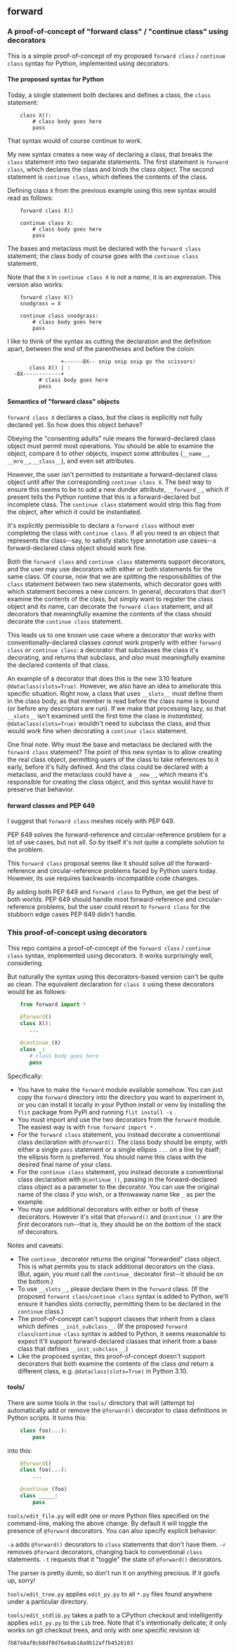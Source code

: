 ## forward

### A proof-of-concept of "forward class" / "continue class" using decorators

This is a simple proof-of-concept of my proposed `forward class` / `continue class`
syntax for Python, implemented using decorators.

#### The proposed syntax for Python

Today, a single statement both declares and defines a class, the `class` statement:

```
    class X():
        # class body goes here
        pass
```

That syntax would of course continue to work.

My new syntax creates a new way of declaring a class, that breaks the `class`
statement into two separate statements.
The first statement is `forward class`, which declares the class and binds
the class object.
The second statement is `continue class`, which defines the contents
of the class.

Defining class `X` from the previous example using this new syntax would read
as follows:

```
    forward class X()

    continue class X:
        # class body goes here
        pass
```

The bases and metaclass must be declared with the `forward class` statement;
the class body of course goes with the `continue class` statement.

Note that the `X` in `continue class X` is not a *name*, it is
an *expression*.  This version also works:

```
    forward class X()
    snodgrass = X

    continue class snodgrass:
        # class body goes here
        pass
```

I like to think of the syntax as cutting the declaration and the definition
apart, between the end of the parentheses and before the colon:

```
                 +------8X-- snip snip snip go the scissors!
       class X() | :
  -8X------------+
          # class body goes here
          pass
```

#### Semantics of "forward class" objects

`forward class X` declares a class, but the class is explicitly
not fully declared yet.  So how does this object behave?

Obeying the "consenting adults" rule means the forward-declared
class object must permit most operations.  You should be able to
examine the object, compare it to other objects, inspect some
attributes (`__name__`, `__mro__`, `__class__`), and even set
attributes.

However, the user isn't permitted to instantiate a forward-declared
class object until after the corresponding `continue class X`.
The best way to ensure this seems to be to add a new dunder
attribute, `__forward__`, which if present tells the Python
runtime that this is a forward-declared but incomplete class.
The `continue class` statement would strip this flag from the
object, after which it could be instantiated.

It's explicitly permissible to declare a `forward class` without
ever completing the class with `continue class`.  If all you
need is an object that represents the class--say, to satisfy
static type annotation use cases--a forward-declared class object
should work fine.

Both the `forward class` and `continue class` statements
support decorators, and the user may use decorators with either
or both statements for the same class.  Of course, now that we
are splitting the responsibilities of the `class` statement
between two new statements, which decorator goes with which
statement becomes a new concern.  In general, decorators that
don't examine the contents of the class, but simply want to
register the class object and its name, can decorate the
`forward class` statement, and all decorators that meaningfully
examine the contents of the class should decorate the
`continue class` statement.

This leads us to one known use case where a decorator that
works with conventionally-declared classes *cannot* work properly
with either `forward class` *or* `continue class`: a decorator
that subclasses the class it's decorating, and returns that
subclass, and *also* must meaningfully examine the declared
contents of that class.

An example of a decorator that does
this is the new 3.10 feature `@dataclass(slots=True)`.
However, we also have an idea to ameliorate this specific
situation.  Right now, a class that uses `__slots__` must define
them in the class body, as that member is read before the class
name is bound (or before any descriptors are run).  If we make
that processing lazy, so that `__slots__` isn't examined until the
first time the class is *instantiated,* `@dataclass(slots=True)`
wouldn't need to subclass the class, and thus would work fine when
decorating a `continue class` statement.

One final note.  Why must the base and metaclass be declared
with the `forward class` statement?  The point of this new
syntax is to allow creating the real class object, permitting
users of the class to take references to it early, before it's
fully defined.  And the class could be declared with a
metaclass, and the metaclass could have a `__new__`, which
means it's responsible for creating the class object, and
this syntax would have to preserve that behavior.

#### forward classes and PEP 649

I suggest that `forward class` meshes nicely with PEP 649.

PEP 649 solves the forward-reference and circular-reference
problem for a lot of use cases, but not all.  So by itself
it's not quite a complete solution to the problem.

This `forward class` proposal seems like it should solve *all*
the forward-reference and circular-reference problems faced
by Python users today.  However, its use requires
backwards-incompatible code changes.

By adding both PEP 649 and `forward class` to Python, we
get the best of both worlds.  PEP 649 should handle most
forward-reference and circular-reference problems, but the
user could resort to `forward class` for the stubborn edge
cases PEP 649 didn't handle.


### This proof-of-concept using decorators

This repo contains a proof-of-concept of the `forward class` /
`continue class` syntax, implemented using decorators.
It works surprisingly well, considering.

But naturally the syntax using this decorators-based version
can't be quite as clean.  The equivalent declaration for
`class X` using these decorators would be as follows:

```Python
    from forward import *

    @forward()
    class X():
       ...

    @continue_(X)
    class _:
       # class body goes here
       pass
```

Specifically:

* You have to make the `forward` module available somehow.  You can just copy the
  `forward` directory into the directory you want to experiment in, or you can
  install it locally in your Python install or venv by installing the `flit`
  package from PyPI and running `flit install -s` .
* You must import and use the two decorators from the `forward` module.
  The easiest way is with `from forward import *` .
* For the `forward class` statement, you instead decorate a conventional class
  declaration with `@forward()`.  The class body should be empty, with either
  a single `pass` statement or a single ellipsis `...` on a line by itself;
  the ellipsis form is preferred.  You should name this class with the desired
  final name of your class.
* For the `continue class` statement, you instead decorate a conventional
  class declaration with `@continue_()`, passing in the forward-declared class
  object as a parameter to the decorator.  You can use the original name of
  the class if you wish, or a throwaway name like `_` as per the example.
* You may use additional decorators with either or both of these decorators.
  However it's vital that `@forward()` and `@continue_()` are the
  *first* decorators run--that is, they should be on the *bottom* of the
  stack of decorators.

Notes and caveats:

* The `continue_` decorator returns the original "forwarded" class object.
  This is what permits you to stack additional decorators on the class.
  (But, again, you *must* call the `continue_` decorator first--it should be
  on the bottom.)
* To use `__slots__`, please declare them in the `forward` class.
  (If the proposed `forward class`/`continue class` syntax is added
  to Python, we'll ensure it handles slots correctly, permitting them to be
  declared in the `continue` class.)
* The proof-of-concept can't support classes that inherit from a class
  which defines `__init_subclass__`.  (If the proposed
  `forward class`/`continue class` syntax is added to Python, it seems
  reasonable to expect it'll support forward-declared classes that inherit
  from a base class that defines `__init_subclass__`.)
* Like the proposed syntax, this proof-of-concept doesn't support decorators that
  both examine the contents of the class *and* return a different class,
  e.g. `@dataclass(slots=True)` in Python 3.10.


#### tools/

There are some tools in the `tools/` directory that will (attempt to)
automatically add or remove the `@forward()` decorator to class definitions
in Python scripts.  It turns this:

```Python
    class foo(...):
        pass
```

into this:

```Python
    @forward()
    class foo(...):
        ...

    @continue_(foo)
    class _____:
        pass
```

`tools/edit_file.py` will edit one or more Python files specified on the
command-line, making the above change.  By default it will toggle the presence of `@forward`
decorators.  You can also specify explicit behavior:

`-a` adds `@forward()` decorators to `class` statements that don't have them.
`-r` removes `@forward` decorators, changing back to conventional `class` statements.
`-t` requests that it "toggle" the state of `@forward()` decorators.

The parser is pretty dumb, so don't run it on anything precious.  If it goofs up, sorry!

`tools/edit_tree.py` applies `edit_py.py` to all `*.py` files found anywhere under
a particular directory.

`tools/edit_stdlib.py` takes a path to a CPython checkout
and intelligently applies `edit_py.py` to the `Lib` tree.  Note that it's intentionally
delicate; it only works on git checkout trees, and only with one specific revision id:

    7b87e8af0cb8df0d76e8ab18a9b12affb4526103
